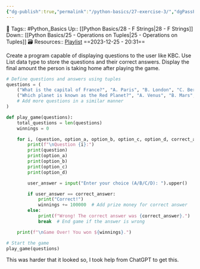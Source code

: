 ```yaml
---
{"dg-publish":true,"permalink":"/python-basics/27-exercise-3/","dgPassFrontmatter":true,"noteIcon":"1","created":"2023-12-25T20:31:18.781+05:30","updated":"2023-12-26T13:46:43.477+05:30"}
---
```


🧶 Tags:: #Python_Basics 
Up:: [[Python Basics/28 - F Strings\|28 - F Strings]]
Down:: [[Python Basics/25 - Operations on Tuples\|25 - Operations on Tuples]]
🗃 Resources:: [Playlist](https://www.youtube.com/playlist?list=PLu0W_9lII9agwh1XjRt242xIpHhPT2llg)
==2023-12-25 - 20:31==

Create a program capable of displaying questions to the user like KBC. Use List data type to store the questions and their correct answers. Display the final amount the person is taking home after playing the game.

```python
# Define questions and answers using tuples
questions = (
    ("What is the capital of France?", "A. Paris", "B. London", "C. Berlin", "D. Madrid", "A"),
    ("Which planet is known as the Red Planet?", "A. Venus", "B. Mars", "C. Jupiter", "D. Saturn", "B"),
    # Add more questions in a similar manner
)

def play_game(questions):
    total_questions = len(questions)
    winnings = 0

    for i, (question, option_a, option_b, option_c, option_d, correct_answer) in enumerate(questions, start=1):
        print(f"\nQuestion {i}:")
        print(question)
        print(option_a)
        print(option_b)
        print(option_c)
        print(option_d)

        user_answer = input("Enter your choice (A/B/C/D): ").upper()

        if user_answer == correct_answer:
            print("Correct!")
            winnings += 100000  # Add prize money for correct answer
        else:
            print(f"Wrong! The correct answer was {correct_answer}.")
            break  # End game if the answer is wrong

    print(f"\nGame Over! You won ${winnings}.")

# Start the game
play_game(questions)
```

This was harder that it looked so, I took help from ChatGPT to get this.